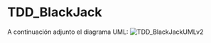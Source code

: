 # TDD_BlackJack
A continuación adjunto el diagrama UML:
![TDD_BlackJackUMLv2](https://user-images.githubusercontent.com/92331031/150971949-dd00aa41-0d9e-4499-bd09-110d28a21f1f.PNG)

